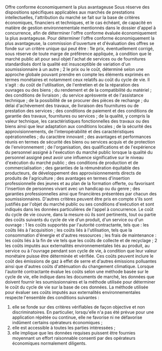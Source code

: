 Offre conforme économiquement la plus avantageuse
Sous réserve des dispositions spécifiques applicables aux marchés de
prestations intellectuelles, l'attribution du marché se fait sur la
base de critères économiques, financiers et techniques, et le cas
échéant, de capacité en matière de gestion environnementale mentionnés
dans le dossier d'appel à concurrence, afin de déterminer l'offre
conforme évaluée économiquement la plus avantageuse.
Pour déterminer l'offre conforme économiquement la plus avantageuse, la
commission d'ouverture et d'évaluation des offres se fonde sur un
critère unique qui peut être :
1le prix, éventuellement corrigé, sous réserve de toute marge de
préférence appliquée, à condition que le marché public ait pour seul
objet l'achat de services ou de fournitures standardisés dont la
qualité est insusceptible de variation d'un soumissionnaire à un autre
;
2 le prix ou le coût, déterminé selon une approche globale pouvant
prendre en compte les éléments exprimés en termes monétaires et
notamment ceux relatifs au coût du cycle de vie. Il s'agit :
du coût de l'utilisation, de l'entretien et de la réparation des
ouvrages ou des biens ;
du rendement et de la compatibilité du matériel ;
des conditions de livraison ;
du service aprèsvente et de l'assistance technique ;
de la possibilité de se procurer des pièces de rechange ;
du délai d'achèvement des travaux, de livraison des fournitures ou de
prestation des services ;
des conditions de paiement et des conditions de garantie des travaux,
fournitures ou services ;
de la qualité, y compris la valeur technique, les caractéristiques
fonctionnelles des travaux ou des biens ainsi que leur adaptation aux
conditions locales ;
de la sécurité des approvisionnements, de l'interopérabilité et des
caractéristiques opérationnelles ;
du caractère innovant ;
des avantages et performances réunis en termes de sécurité des biens
ou services acquis et de protection de l'environnement ;
de l'organisation, des qualifications et de l'expérience du
personnel assigné à l'exécution du marché public lorsque la qualité
du personnel assigné peut avoir une influence significative sur le
niveau d'exécution du marché public ;
des conditions de production et de commercialisation ;
des garanties de la rémunération équitable des producteurs, de
développement des approvisionnements directs de produits de
l'agriculture ;
des avantages en termes d'insertion professionnelle des jeunes et au
plan de la formation offerte, ou favorisant l'insertion de personnes
vivant avec un handicap ou du genre ;
des garanties professionnelles ainsi que financières présentées par
chacun des soumissionnaires.
D'autres critères peuvent être pris en compte s'ils sont justifiés par
l'objet du marché public ou ses conditions d'exécution et sont
indiqués dans les données particulières de l'appel à concurrence.
Le coût du cycle de vie couvre, dans la mesure où ils sont pertinents,
tout ou partie des coûts suivants du cycle de vie d'un produit, d'un
service ou d'un ouvrage :
1 les coûts supportés par l'autorité contractante, tels que :
les coûts liés à l'acquisition ;
les coûts liés à l'utilisation, tels que la consommation d'énergie
et d'autres ressources ;
les frais de maintenance :
les coûts liés à la fin de vie tels que les coûts de collecte et de
recyclage ;
2 les coûts imputés aux externalités environnementales liés au produit,
au service ou à l'ouvrage pendant son cycle de vie, à condition que
leur valeur monétaire puisse être déterminée et vérifiée. Ces coûts
peuvent inclure le coût des émissions de gaz à effet de serre et
d'autres émissions polluantes ainsi que d'autres coûts d'atténuation
du changement climatique.
Lorsque l'autorité contractante évalue les coûts selon une méthode
basée sur le cycle de vie, elle indique dans les documents de marché,
les données que doivent fournir les soumissionnaires et la méthode
utilisée pour déterminer le coût du cycle de vie sur la base de ces
données.
La méthode utilisée pour évaluer ses coûts imputés aux externalités
environnementales respecte l'ensemble des conditions suivantes :
1.  elle se fonde sur des critères vérifiables de façon objective et non
discriminatoires. En particulier, lorsqu'elle n'a pas été prévue
pour une application répétée ou continue, elle ne favorise ni ne
défavorise indûment certains opérateurs économiques ;
2.  elle est accessible à toutes les parties intéressées ;
3.  elle implique que les données requises puissent être fournies
moyennant un effort raisonnable consenti par des opérateurs
économiques normalement diligents.